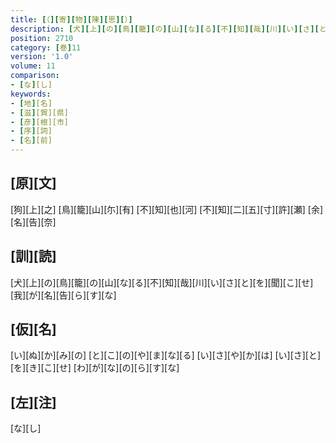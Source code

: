 ```yaml
---
title: [（][寄][物][陳][思][）]
description: [犬][上][の][鳥][籠][の][山][な][る][不][知][哉][川][い][さ][と][を][聞][こ][せ][我][が][名][告][ら][す][な]
position: 2710
category: [巻]11
version: '1.0'
volume: 11
comparison:
- [な][し]
keywords:
- [地][名]
- [滋][賀][県]
- [彦][根][市]
- [序][詞]
- [名][前]
---
```


## [原][文]

[狗][上][之] [鳥][籠][山][尓][有] [不][知][也][河] [不][知][二][五][寸][許][瀬] [余][名][告][奈]

## [訓][読]

[犬][上][の][鳥][籠][の][山][な][る][不][知][哉][川][い][さ][と][を][聞][こ][せ][我][が][名][告][ら][す][な]

## [仮][名]

[い][ぬ][か][み][の] [と][こ][の][や][ま][な][る] [い][さ][や][か][は] [い][さ][と][を][き][こ][せ] [わ][が][な][の][ら][す][な]

## [左][注]

[な][し]
